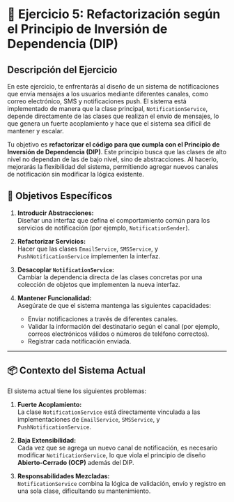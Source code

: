 # 📝 Ejercicio 5: Refactorización según el Principio de Inversión de Dependencia (DIP)  


## **Descripción del Ejercicio**  
En este ejercicio, te enfrentarás al diseño de un sistema de notificaciones que envía mensajes a los usuarios mediante diferentes canales, como correo electrónico, SMS y notificaciones push. El sistema está implementado de manera que la clase principal, `NotificationService`, depende directamente de las clases que realizan el envío de mensajes, lo que genera un fuerte acoplamiento y hace que el sistema sea difícil de mantener y escalar.

Tu objetivo es **refactorizar el código para que cumpla con el Principio de Inversión de Dependencia (DIP)**. Este principio busca que las clases de alto nivel no dependan de las de bajo nivel, sino de abstracciones. Al hacerlo, mejorarás la flexibilidad del sistema, permitiendo agregar nuevos canales de notificación sin modificar la lógica existente.  

## **🎯 Objetivos Específicos**
1. **Introducir Abstracciones:**  
   Diseñar una interfaz que defina el comportamiento común para los servicios de notificación (por ejemplo, `NotificationSender`).  

2. **Refactorizar Servicios:**  
   Hacer que las clases `EmailService`, `SMSService`, y `PushNotificationService` implementen la interfaz.  

3. **Desacoplar `NotificationService`:**  
   Cambiar la dependencia directa de las clases concretas por una colección de objetos que implementen la nueva interfaz.  

4. **Mantener Funcionalidad:**  
   Asegúrate de que el sistema mantenga las siguientes capacidades:  
   - Enviar notificaciones a través de diferentes canales.  
   - Validar la información del destinatario según el canal (por ejemplo, correos electrónicos válidos o números de teléfono correctos).  
   - Registrar cada notificación enviada.  

---

## **📦 Contexto del Sistema Actual**  
El sistema actual tiene los siguientes problemas:  
1. **Fuerte Acoplamiento:**  
   La clase `NotificationService` está directamente vinculada a las implementaciones de `EmailService`, `SMSService`, y `PushNotificationService`.  

2. **Baja Extensibilidad:**  
   Cada vez que se agrega un nuevo canal de notificación, es necesario modificar `NotificationService`, lo que viola el principio de diseño **Abierto-Cerrado (OCP)** además del DIP.  

3. **Responsabilidades Mezcladas:**  
   `NotificationService` combina la lógica de validación, envío y registro en una sola clase, dificultando su mantenimiento.  


